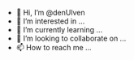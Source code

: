 - 👋 Hi, I’m @denUlven
- 👀 I’m interested in ...
- 🌱 I’m currently learning ...
- 💞️ I’m looking to collaborate on ...
- 📫 How to reach me ...

<!---
denUlven/denUlven is a ✨ special ✨ repository because its `README.md` (this file) appears on your GitHub profile.
You can click the Preview link to take a look at your changes.
--->
